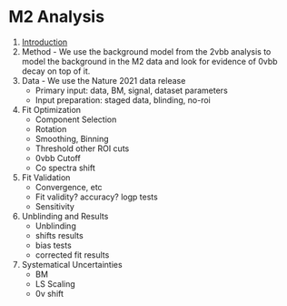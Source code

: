 M2 Analysis
===========

1. [Introduction](introduction.md)
2. Method - We use the background model from the 2vbb analysis to model the background in the M2 data and look for evidence of 0vbb decay on top of it.
3. Data - We use the Nature 2021 data release
    - Primary input: data, BM, signal, dataset parameters
    - Input preparation: staged data, blinding, no-roi
4. Fit Optimization
    - Component Selection
    - Rotation
    - Smoothing, Binning
    - Threshold other ROI cuts
    - 0vbb Cutoff
    - Co spectra shift
5. Fit Validation
    - Convergence, etc
    - Fit validity? accuracy? logp tests
    - Sensitivity
6. Unblinding and Results
    - Unblinding
    - shifts results
    - bias tests
    - corrected fit results
7. Systematical Uncertainties
    - BM
    - LS Scaling
    - 0v shift
